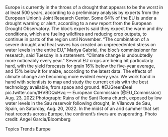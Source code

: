 Europe is currently in the throes of a drought that appears to be the worst in at least 500 years, according to a preliminary analysis by experts from the European Union’s Joint Research Center.
Some 64% of the EU is under a drought warning or alert, according to a new report from the European Drought Observatory. The bloc’s experts said they expect the warm and dry conditions, which are fueling wildfires and reducing crop outputs, to continue in parts of the region until November.
“The combination of a severe drought and heat waves has created an unprecedented stress on water levels in the entire EU,” Mariya Gabriel, the bloc’s commissioner for research, said Tuesday in a statement. “Climate change is undoubtedly more noticeably every year.”
Several EU crops are being hit particularly hard, with the yield forecasts for grain 16% below the five-year average, and 15% below it for maize, according to the latest data.
The effects of climate change are becoming more evident every year.
We work hand in hand with scientists to map and study the current crisis with the best technology available, from space and ground.
#EUGreenDeal
pic.twitter.com/tHVBDQxHvq
— European Commission (@EU_Commission) Aug. 23, 2022
Photograph: Ruins of the Sant Roma church, exposed by low water levels in the Sau reservoir following drought, in Vilanova de Sau, Spain, on Saturday, Aug. 20, 2022. In the midst of an arid summer that set heat records across Europe, the continent’s rivers are evaporating. Photo credit: Angel Garcia/Bloomberg

Topics
Trends
Europe
